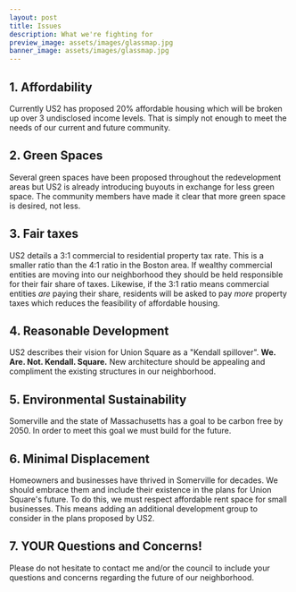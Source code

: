 ```yaml
---
layout: post
title: Issues
description: What we're fighting for
preview_image: assets/images/glassmap.jpg
banner_image: assets/images/glassmap.jpg
---
```


## 1. Affordability 

Currently US2 has proposed 20% affordable housing which will be broken up over 3 undisclosed income levels. That is simply not enough to meet the needs of our current and future community.

## 2. Green Spaces 

Several green spaces have been proposed throughout the redevelopment areas but US2 is already introducing buyouts in exchange for less green space. The community members have made it clear that more green space is desired, not less.

## 3. Fair taxes 

US2 details a 3:1 commercial to residential property tax rate. This is a smaller ratio than the 4:1 ratio in the Boston area. If wealthy commercial entities are moving into our neighborhood they should be held responsible for their fair share of taxes. Likewise, if the 3:1 ratio means commercial entities *are* paying their share, residents will be asked to pay *more* property taxes which reduces the feasibility of affordable housing.

## 4. Reasonable Development 

US2 describes their vision for Union Square as a "Kendall spillover". **We. Are. Not. Kendall. Square.** New architecture should be appealing and compliment the existing structures in our neighborhood.

## 5. Environmental Sustainability 

Somerville and the state of Massachusetts has a goal to be carbon free by 2050. In order to meet this goal we must build for the future. 

## 6. Minimal Displacement 

Homeowners and businesses have thrived in Somerville for decades. We should embrace them and include their existence in the plans for Union Square's future. To do this, we must respect affordable rent space for small businesses. This means adding an additional development group to consider in the plans proposed by US2. 

## 7. YOUR Questions and Concerns! 

Please do not hesitate to contact me and/or the council to include your questions and concerns regarding the future of our neighborhood.
